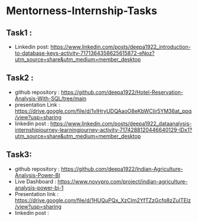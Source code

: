 # Mentorness-Internship-Tasks

## Task1 :
- Linkedin post:  https://www.linkedin.com/posts/deepa1922_introduction-to-database-keys-activity-7171364358625615872-eNoz?utm_source=share&utm_medium=member_desktop

## Task2 :
- github repository : https://github.com/deepa1922/Hotel-Reservation-Analysis-With-SQL/tree/main
- presentation Link : https://drive.google.com/file/d/1vlHryUDQAaoO8eKbWClir5YM36at_ppq/view?usp=sharing
- linkedin post : https://www.linkedin.com/posts/deepa1922_dataanalysis-internshipjourney-learningjourney-activity-7174288120446640129-IDx1?utm_source=share&utm_medium=member_desktop

## Task3:
- github repository : https://github.com/deepa1922/Indian-Agriculture-Analysis-Power-BI
- Live Dashboard : https://www.novypro.com/project/indian-agriculture-analysis-power-bi-1
- Presentation link : https://drive.google.com/file/d/1HUQuPQx_XzCIm2YfTZzGcfq8zZuITElz/view?usp=sharing
- linkedin post : 
